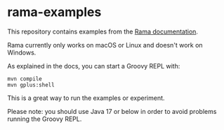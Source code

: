 # rama-examples

This repository contains examples from the [Rama documentation](https://redplanetlabs.com/docs/~/index.html).

Rama currently only works on macOS or Linux and doesn't work on Windows.

As explained in the docs, you can start a Groovy REPL with:

```
mvn compile
mvn gplus:shell
```

This is a great way to run the examples or experiment.

Please note: you should use Java 17 or below in order to avoid problems running the Groovy REPL.
